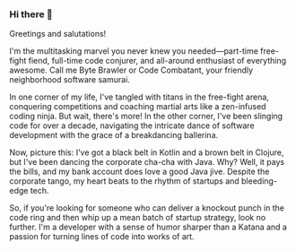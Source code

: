 ### Hi there 👋
Greetings and salutations!

I'm the multitasking marvel you never knew you needed—part-time free-fight fiend, full-time code conjurer, and all-around enthusiast of everything awesome. Call me Byte Brawler or Code Combatant, your friendly neighborhood software samurai.

In one corner of my life, I've tangled with titans in the free-fight arena, conquering competitions and coaching martial arts like a zen-infused coding ninja. But wait, there's more! In the other corner, I've been slinging code for over a decade, navigating the intricate dance of software development with the grace of a breakdancing ballerina.

Now, picture this: I've got a black belt in Kotlin and a brown belt in Clojure, but I've been dancing the corporate cha-cha with Java. Why? Well, it pays the bills, and my bank account does love a good Java jive. Despite the corporate tango, my heart beats to the rhythm of startups and bleeding-edge tech.

So, if you're looking for someone who can deliver a knockout punch in the code ring and then whip up a mean batch of startup strategy, look no further. I'm a developer with a sense of humor sharper than a Katana and a passion for turning lines of code into works of art.


<!--
**Vadym-Lopatka/Vadym-Lopatka** is a ✨ _special_ ✨ repository because its `README.md` (this file) appears on your GitHub profile.

Here are some ideas to get you started:

- 🔭 I’m currently working on ...
- 🌱 I’m currently learning ...
- 👯 I’m looking to collaborate on ...
- 🤔 I’m looking for help with ...
- 💬 Ask me about ...
- 📫 How to reach me: ...
- 😄 Pronouns: ...
- ⚡ Fun fact: ...
-->
